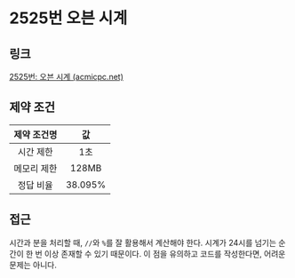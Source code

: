 # 2525번 오븐 시계

## 링크

[2525번: 오븐 시계 (acmicpc.net)](https://www.acmicpc.net/problem/2525)

## 제약 조건

| 제약 조건명 |   값    |
| :---------: | :-----: |
|  시간 제한  |   1초   |
| 메모리 제한 |  128MB  |
|  정답 비율  | 38.095% |

## 접근

시간과 분을 처리할 때, `//`와 `%`를 잘 활용해서 계산해야 한다. 시계가 24시를 넘기는 순간이 한 번 이상 존재할 수 있기 때문이다. 이 점을 유의하고 코드를 작성한다면, 어려운 문제는 아니다.
